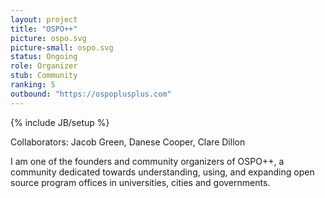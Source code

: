 ```yaml
---
layout: project
title: "OSPO++"
picture: ospo.svg
picture-small: ospo.svg
status: Ongoing
role: Organizer
stub: Community
ranking: 5
outbound: "https://ospoplusplus.com"
---
```

{% include JB/setup %}

Collaborators: Jacob Green, Danese Cooper, Clare Dillon

I am one of the founders and community organizers of OSPO++, a community dedicated towards understanding, using, and expanding open source program offices in universities, cities and governments.